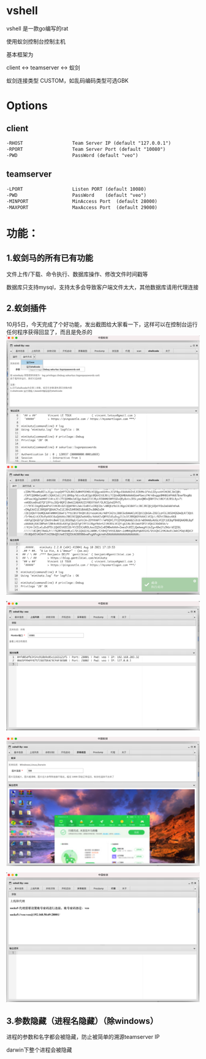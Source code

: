 # vshell
vshell 是一款go编写的rat 

使用蚁剑控制台控制主机

基本框架为

client <-> teamserver <-> 蚁剑

蚁剑连接类型 CUSTOM，如乱码编码类型可选GBK

# Options
## client
```
-RHOST                  Team Server IP (default "127.0.0.1")
-RPORT                  Team Server Port (default "10080")
-PWD                    PassWord (default "veo")
```
## teamserver

```
-LPORT                  Listen PORT (default 10080)
-PWD                    PassWord    (default "veo")
-MINPORT                MinAccess Port  (default 28000)
-MAXPORT                MaxAccess Port  (default 29000)
```

# 功能：

## 1.蚁剑马的所有已有功能

文件上传/下载、命令执行、数据库操作、修改文件时间戳等

数据库只支持mysql，支持太多会导致客户端文件太大，其他数据库请用代理连接

## 2.蚁剑插件

10月5日，今天完成了个好功能，发出截图给大家看一下，这样可以在控制台运行任何程序获得回显了，而且是免杀的
![](img/README/2021-10-05-01-49-59.png)
![](img/README/2021-10-05-01-51-14.png)

![](img/README/2021-10-01-15-54-46.png)

![](img/README/2021-10-01-15-58-58.png)

![](img/README/2021-10-01-16-07-02.png)
## 3.参数隐藏（进程名隐藏）（除windows）

进程的参数和名字都会被隐藏，防止被简单的溯源teamserver IP

darwin下整个进程会被隐藏